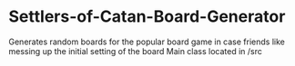 # Settlers-of-Catan-Board-Generator
Generates random boards for the popular board game in case friends like messing up the initial setting of the board
Main class located in /src
